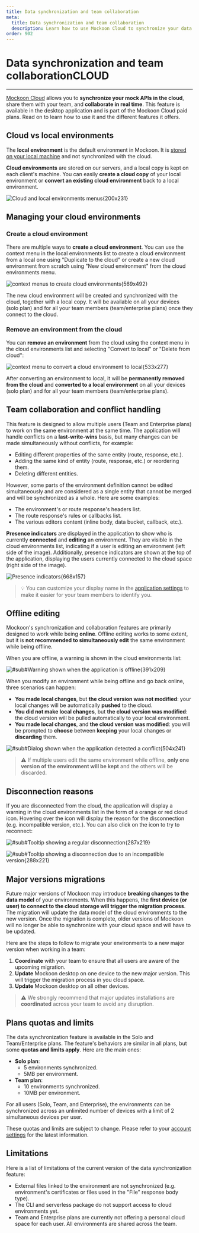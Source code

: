 ```yaml
---
title: Data synchronization and team collaboration
meta:
  title: Data synchronization and team collaboration
  description: Learn how to use Mockoon Cloud to synchronize your data across your team and collaborate on your mock API projects
order: 902
---
```


# Data synchronization and team collaboration<span className='badge text-bg-warning fs-4 align-text-top ms-2'>CLOUD</span>

---

[Mockoon Cloud](/cloud/) allows you to **synchronize your mock APIs in the cloud**, share them with your team, and **collaborate in real time**. This feature is available in the desktop application and is part of the Mockoon Cloud paid plans. Read on to learn how to use it and the different features it offers.

## Cloud vs local environments

The **local environment** is the default environment in Mockoon. It is [stored on your local machine](docs:mockoon-data-files/data-files-location) and not synchronized with the cloud.

**Cloud environments** are stored on our servers, and a local copy is kept on each client's machine. You can easily **create a cloud copy** of your local environment or **convert an existing cloud environment** back to a local environment.

![Cloud and local environments menus{200x231}](/images/docs/static/v9.1.0/mockoon-cloud/data-synchronization-team-collaboration/cloud-sync-menu.png)

## Managing your cloud environments

### Create a cloud environment

There are multiple ways to **create a cloud environment**. You can use the context menu in the local environments list to create a cloud environment from a local one using "Duplicate to the cloud" or create a new cloud environment from scratch using "New cloud environment" from the cloud environments menu.

![context menus to create cloud environments{569x492}](/images/docs/static/v9.1.0/mockoon-cloud/data-synchronization-team-collaboration/create-cloud-environment.png)

The new cloud environment will be created and synchronized with the cloud, together with a local copy. It will be available on all your devices (solo plan) and for all your team members (team/enterprise plans) once they connect to the cloud.

### Remove an environment from the cloud

You can **remove an environment** from the cloud using the context menu in the cloud environments list and selecting "Convert to local" or "Delete from cloud":

![context menu to convert a cloud environment to local{533x277}](/images/docs/static/v9.1.0/mockoon-cloud/data-synchronization-team-collaboration/convert-cloud-to-local.png)

After converting an environment to local, it will be **permanently removed from the cloud** and **converted to a local environment** on all your devices (solo plan) and for all your team members (team/enterprise plans).

## Team collaboration and conflict handling

This feature is designed to allow multiple users (Team and Enterprise plans) to work on the same environment at the same time. The application will handle conflicts on a **last-write-wins** basis, but many changes can be made simultaneously without conflicts, for example:

- Editing different properties of the same entity (route, response, etc.).
- Adding the same kind of entity (route, response, etc.) or reordering them.
- Deleting different entities.

However, some parts of the environment definition cannot be edited simultaneously and are considered as a single entity that cannot be merged and will be synchronized as a whole. Here are some examples:

- The environment's or route response's headers list.
- The route response's rules or callbacks list.
- The various editors content (inline body, data bucket, callback, etc.).

**Presence indicators** are displayed in the application to show who is currently **connected** and **editing** an environment. They are visible in the cloud environments list, indicating if a user is editing an environment (left side of the image). Additionally, presence indicators are shown at the top of the application, displaying the users currently connected to the cloud space (right side of the image).

![Presence indicators{668x157}](/images/docs/static/v9.1.0/mockoon-cloud/data-synchronization-team-collaboration/presence-indicators.png)

> 💡 You can customize your display name in the [application settings](/account/info/) to make it easier for your team members to identify you.

## Offline editing

Mockoon's synchronization and collaboration features are primarily designed to work while being **online**. Offline editing works to some extent, but it is **not recommended to simultaneously edit** the same environment while being offline.

When you are offline, a warning is shown in the cloud environments list:

![#sub#Warning shown when the application is offline{391x209}](/images/docs/static/v9.1.0/mockoon-cloud/data-synchronization-team-collaboration/offline-editing-warning.png)

When you modify an environment while being offline and go back online, three scenarios can happen:

- **You made local changes**, but **the cloud version was not modified**: your local changes will be automatically **pushed** to the cloud.
- **You did not make local changes**, but **the cloud version was modified**: the cloud version will be pulled automatically to your local environment.
- **You made local changes**, and **the cloud version was modified**: you will be prompted to **choose** between **keeping** your local changes or **discarding** them.

![#sub#Dialog shown when the application detected a conflict{504x241}](/images/docs/static/v9.1.0/mockoon-cloud/data-synchronization-team-collaboration/offline-conflict-warning.png)

> ⚠️ If multiple users edit the same environment while offline, **only one version of the environment will be kept** and the others will be discarded.

## Disconnection reasons

If you are disconnected from the cloud, the application will display a warning in the cloud environments list in the form of a orange or red cloud icon. Hovering over the icon will display the reason for the disconnection (e.g. incompatible version, etc.). You can also click on the icon to try to reconnect:

![#sub#Tooltip showing a regular disconnection{287x219}](/images/docs/static/v9.1.0/mockoon-cloud/data-synchronization-team-collaboration/offline-reason-disconnected.png)

![#sub#Tooltip showing a disconnection due to an incompatible version{288x221}](/images/docs/static/v9.1.0/mockoon-cloud/data-synchronization-team-collaboration/offline-reason-incompatible-version.png)

## Major versions migrations

Future major versions of Mockoon may introduce **breaking changes to the data model** of your environments. When this happens, the **first device (or user) to connect to the cloud storage will trigger the migration process**. The migration will update the data model of the cloud environments to the new version. Once the migration is complete, older versions of Mockoon will no longer be able to synchronize with your cloud space and will have to be updated.

Here are the steps to follow to migrate your environments to a new major version when working in a team:

1. **Coordinate** with your team to ensure that all users are aware of the upcoming migration.
2. **Update** Mockoon desktop on one device to the new major version. This will trigger the migration process in you cloud space.
3. **Update** Mockoon desktop on all other devices.

> ⚠️ We strongly recommend that major updates installations are **coordinated** across your team to avoid any disruption.

## Plans quotas and limits

The data synchronization feature is available in the Solo and Team/Enterprise plans. The feature's behaviors are similar in all plans, but some **quotas and limits apply**. Here are the main ones:

- **Solo plan**:
  - 5 environments synchronized.
  - 5MB per environment.
- **Team plan**:
  - 10 environments synchronized.
  - 10MB per environment.

For all users (Solo, Team, and Enterprise), the environments can be synchronized across an unlimited number of devices with a limit of 2 simultaneous devices per user.

These quotas and limits are subject to change. Please refer to your [account settings](/account/subscription/) for the latest information.

## Limitations

Here is a list of limitations of the current version of the data synchronization feature:

- External files linked to the environment are not synchronized (e.g. environment's certificates or files used in the "File" response body type).
- The CLI and serverless package do not support access to cloud environments yet.
- Team and Enterprise plans are currently not offering a personal cloud space for each user. All environments are shared across the team.
